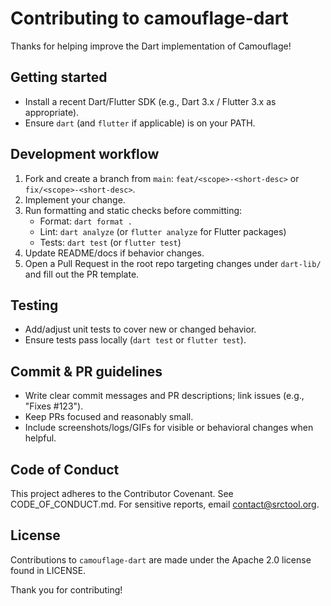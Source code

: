 # Contributing to camouflage-dart

Thanks for helping improve the Dart implementation of Camouflage!

## Getting started
- Install a recent Dart/Flutter SDK (e.g., Dart 3.x / Flutter 3.x as appropriate).
- Ensure `dart` (and `flutter` if applicable) is on your PATH.

## Development workflow
1. Fork and create a branch from `main`: `feat/<scope>-<short-desc>` or `fix/<scope>-<short-desc>`.
2. Implement your change.
3. Run formatting and static checks before committing:
   - Format: `dart format .`
   - Lint: `dart analyze` (or `flutter analyze` for Flutter packages)
   - Tests: `dart test` (or `flutter test`)
4. Update README/docs if behavior changes.
5. Open a Pull Request in the root repo targeting changes under `dart-lib/` and fill out the PR template.

## Testing
- Add/adjust unit tests to cover new or changed behavior.
- Ensure tests pass locally (`dart test` or `flutter test`).

## Commit & PR guidelines
- Write clear commit messages and PR descriptions; link issues (e.g., "Fixes #123").
- Keep PRs focused and reasonably small.
- Include screenshots/logs/GIFs for visible or behavioral changes when helpful.

## Code of Conduct
This project adheres to the Contributor Covenant.
See CODE_OF_CONDUCT.md. For sensitive reports, email contact@srctool.org.

## License
Contributions to `camouflage-dart` are made under the Apache 2.0 license found in LICENSE.

Thank you for contributing!
